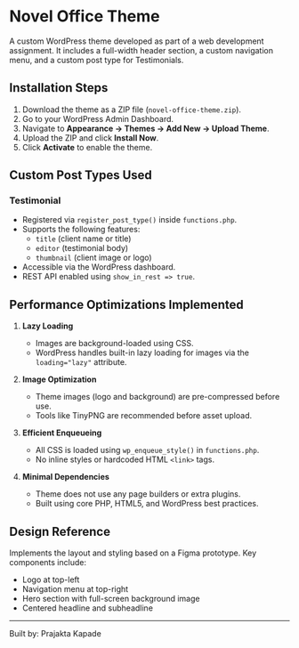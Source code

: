 
#  Novel Office Theme

A custom WordPress theme developed as part of a web development assignment. It includes a full-width header section, a custom navigation menu, and a custom post type for Testimonials.

##  Installation Steps

1. Download the theme as a ZIP file (`novel-office-theme.zip`).
2. Go to your WordPress Admin Dashboard.
3. Navigate to **Appearance → Themes → Add New → Upload Theme**.
4. Upload the ZIP and click **Install Now**.
5. Click **Activate** to enable the theme.

## Custom Post Types Used

### Testimonial

- Registered via `register_post_type()` inside `functions.php`.
- Supports the following features:
  - `title` (client name or title)
  - `editor` (testimonial body)
  - `thumbnail` (client image or logo)
- Accessible via the WordPress dashboard.
- REST API enabled using `show_in_rest => true`.

## Performance Optimizations Implemented

1. **Lazy Loading**
   - Images are background-loaded using CSS.
   - WordPress handles built-in lazy loading for images via the `loading="lazy"` attribute.

2. **Image Optimization**
   - Theme images (logo and background) are pre-compressed before use.
   - Tools like TinyPNG are recommended before asset upload.

3. **Efficient Enqueueing**
   - All CSS is loaded using `wp_enqueue_style()` in `functions.php`.
   - No inline styles or hardcoded HTML `<link>` tags.

4. **Minimal Dependencies**
   - Theme does not use any page builders or extra plugins.
   - Built using core PHP, HTML5, and WordPress best practices.

## Design Reference

Implements the layout and styling based on a Figma prototype. Key components include:
- Logo at top-left
- Navigation menu at top-right
- Hero section with full-screen background image
- Centered headline and subheadline

---

Built by: Prajakta Kapade
